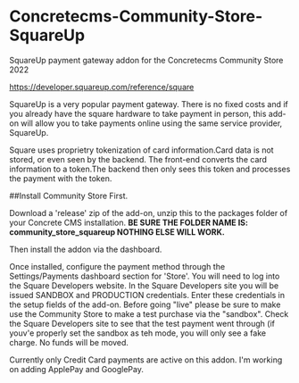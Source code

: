# Concretecms-Community-Store-SquareUp
SquareUp payment gateway addon for the Concretecms Community Store 2022

https://developer.squareup.com/reference/square

SquareUp is a very popular payment gateway. There is no fixed costs and if you already have the square hardware to take payment in person, this add-on will allow you to take payments online using the same service provider, SquareUp. 

Square uses proprietry tokenization of card information.Card data is not stored, or even seen by the backend. The front-end converts the card information to a token.The backend then only sees this token and processes the payment with the token.

##Install Community Store First.

Download a 'release' zip of the add-on, unzip this to the packages folder of your Concrete CMS installation. 
<b>BE SURE THE FOLDER NAME IS: community_store_squareup  NOTHING ELSE WILL WORK.</b>

Then install the addon via the dashboard.

Once installed, configure the payment method through the Settings/Payments dashboard section for 'Store'. You will need to log into the Square Developers website. In the Square Developers site you will be issued SANDBOX and PRODUCTION credentials. Enter these credentials in the setup fields of the add-on. 
Before going "live" please be sure to make use the Community Store to make a test purchase via the "sandbox". Check the Square Developers site to see that the test payment went through (if youv'e properly set the sandbox as teh mode, you will only see a fake charge. No funds will be moved.

Currently only Credit Card payments are active on this addon. I'm working on adding ApplePay and GooglePay.
